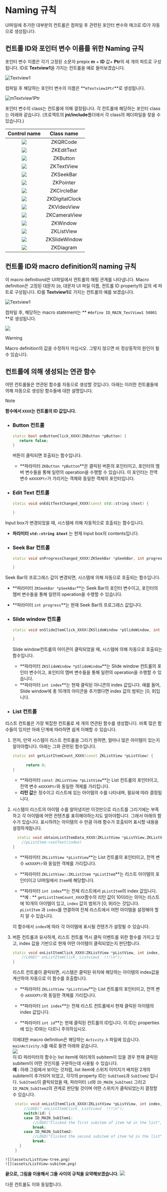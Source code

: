 # Naming 규칙
 UI파일에 추가한 대부분의 컨트롤은 컴파일 후 관련된 포인터 변수와 매크로 ID가 자동으로 생성됩니다.
## <span id="id_name_rule">컨트롤 ID와 포인터 변수 이름를 위한 Naming 규칙</span>

 포인터 변수 이름은 각기 고정된 소문자 prepix **m** + **ID** 값+ **Ptr**의 세 개의 파트로 구성됩니다. 
 ID로 **Textview1**을 가지는 컨트롤을 예로 들어보겠습니다.

![Textview1](assets/textview/Textview1.png) 

 컴파일 후 해당하는 포인터 변수의 이름은 **`mTextview1Ptr`**로 생성됩니다.

![mTextview1Ptr](assets/textview/mTextview1Ptr.png)  

 포인터 변수의 class는 컨트롤에 의해 결정됩니다. 각 컨트롤에 해당하는 포인터 class는 아래와 같습니다.
 (프로젝트의 **jni/include**폴더에서 각 class의 헤더파일을 찾을 수 있습니다.)

| Control name | Class name 
|:--------:|:-------:
| ![](assets/qrcode/icon.png)   | ZKQRCode  | 
| ![](assets/edittext/icon.png)   | ZKEditText   |
| ![](assets/button/icon.png)   | ZKButton    |
| ![](assets/textview/icon.png)    | ZKTextView   |
| ![](assets/seekbar/icon.png)   | ZKSeekBar   | 
| ![](assets/pointer/icon.png)   | ZKPointer   | 
| ![](assets/circlebar/icon.png)   | ZKCircleBar   | 
| ![](assets/clock/icon.png)   | ZKDigitalClock   | 
| ![](assets/video/icon.png)   | ZKVideoView   | 
| ![](assets/camera/icon.png)   | ZKCameraView   | 
| ![](assets/window/icon.png) | ZKWindow |
|  ![](assets/list/icon.png)| ZKListView |
|  ![](assets/slidewindow/icon.png) | ZKSlideWindow |
|  ![](assets/diagram/icon.png) | ZKDiagram |

## <span id="id_macro_rule">컨트롤 ID와 macro definition의 naming 규칙</span>
 이 macro definitiond은 UI파일에서 컨트롤의 매핑 관계를 나타냅니다.
 Macro definition은 고정된 대문자 `ID`, 대문자 UI 파일 이름, 컨트롤 ID property의 값의 세 파트로 구성됩니다. 
 ID를 **Textview1**로 가지는 컨트롤의 예를 보겠습니다.

![Textview1](assets/textview/Textview1.png) 

컴파일 후, 해당하는 macro statement는 ** `#define ID_MAIN_TextView1 50001` **로 생성됩니다.

![](assets/id_macro.png)

> [!Warning]
> Macro definition의 값을 수정하지 마십시오. 그렇지 않으면 비 정상동작의 원인이 될 수 있습니다.

## <span id = "relation_function">컨트롤에 의해 생성되는 연관 함수</span>
 어떤 컨트롤들은 연관된 함수를 자동으로 생성할 것입니다. 아래는 이러한 컨트롤들에 의해 자동으로 생성된 함수들에 대한 설명입니다.
> [!Note]
>  **함수에서 `XXXX`는 컨트롤의 ID 값입니다.**

* ### Button 컨트롤
   ```c++
   static bool onButtonClick_XXXX(ZKButton *pButton) {
      return false;
   }
   ```
   버튼이 클릭되면 호출되는 함수입니다.
   
     * **파라미터 `ZKButton *pButton`**은 클릭된 버튼의 포인터이고, 포인터의 멤버 변수들을 통해 일련의 operation을 수행할 수 있습니다. 이 포인터는 전역 변수 `mXXXXPtr`가 가리키는 객체와 동일한 객체의 포인터입니다.

* ### Edit Text 컨트롤
  ```c++
  static void onEditTextChanged_XXXX(const std::string &text) {
    
  }
  ```
Input box가 변경되었을 때, 시스템에 의해 자동적으로 호출되는 함수입니다.
  
  * **파라미터  `std::string &text`** 는 현재 Input box의 contents입니다.
  
* ### Seek Bar 컨트롤
  ```c++
  static void onProgressChanged_XXXX(ZKSeekBar *pSeekBar, int progress) {
  
  }
  ```
 Seek Bar의 프로그래스 값이 변경되면, 시스템에 의해 자동으로 호출되는 함수입니다.
  * **파라미터 `ZKSeekBar *pSeekBar`**는  Seek Bar의 포인터 변수이고, 포인터의 멤버 변수들을 통해 일련의 operation을 수행할 수 있습니다.  
  * **파라미터 `int progress`**는 현재 Seek Bar의 프로그래스 값입니다.

* ### <span id = "slidewindow"> Slide window 컨트롤</span>
  ```c++
  static void onSlideItemClick_XXXX(ZKSlideWindow *pSlideWindow, int index) {
    
  }
  ```
  
  Slide window컨트롤의 아이콘이 클릭되었을 때, 시스템에 의해 자동으로 호출되는 함수입니다.
  
    * **파라미터 `ZKSlideWindow *pSlideWindow`**는 Slide window 컨트롤의 포인터 변수이고, 포인터의 멤버 변수들을 통해 일련의 operation을 수행할 수 있습니다.  
    * **파라미터 `int index`**는 현재 클릭된 아니콘의 index 값입니다. 예를 들어, Slide window에 총 10개의 아이콘을 추가했다면 index 값의 범위는 [0, 9]입니다.
  
* ### <span id = "list">List 컨트롤</span>   
리스트 컨트롤은 가장 복잡한 컨트롤로 세 개의 연관된 함수를 생성합니다. 비록 많은 함수들이 있지만 아래 단계에 따라하면 쉽게 이해할 수 있습니다.   
  1. 먼저, 만약 시스템이 리스트 컨트롤을 그리기 원하면, 얼마나 많은 아이템이 있는지 알아야합니다.
     아래는 그와 관련된 함수입니다.   
     ```c++
     static int getListItemCount_XXXX(const ZKListView *pListView) {
      
           return 0;
     }
     ```
     * **파라미터 `const ZKListView *pListView`**는  List 컨트롤의 포인터이고, 전역 변수 `mXXXXPtr`와 동일한 객체를 가리킵니다.
     * **리턴 값**은 정수이고 리스트에 있는 아이템의 수를 나타내며, 필요에 따라 결정됩니다.

  
  2. 시스템이 리스트의 아이템 수를 알아냈지만 이것만으로 리스트를 그리기에는 부족하고 각 아이템에 어떤 컨텐츠를 표히해야하는지도 알아야합니다. 그래서 아래의 함수가 있습니다. 표시하려는 아이템의 수 만큼 아래 함수가 호출되어 표시할 내용을 설정하게됩니다.
     ```c++
       static void obtainListItemData_XXXX(ZKListView *pListView,ZKListView::ZKListItem *pListItem, int index) {
         //pListItem->setText(index)
     }
     ```
     * **파라미터 `ZKListView *pListView`**는  List 컨트롤의 포인터이고, 전역 변수 `mXXXXPtr`와 동일한 객체를 가리킵니다.

     * **파라미터 `ZKListView::ZKListItem *pListItem`**는 리스트 아이템의 포인터이고 UI파일에서 `Item`에 해당합니다.

     * **파라미터 `int index`**는 전체 리스트에서 `pListItem`의 index 값입니다.  
      **예 : ** `getListItemCount_XXXX`함수의 리턴 값이 10이라는 의미는 리스트에 10개의 아이템이 있고, `index` 값의 범위가 [0, 9]라는 것입니다.  
      `pListItem` 과 `index`를 연결하여 전체 리스트에서 어떤 아이템을 설정해야 할지 알 수 있습니다.
     
     이 함수에서 `index`에 따라 각 아이템에 표시될 컨텐츠가 설정될 수 있습니다.      
  
  3. 버튼 컨트롤과 유사하게, 리스트 컨트롤 역시 클릭 이벤트를 위한 함수를 가지고 있고, index 값을 기반으로 현재 어떤 아이템이 클릭되었는지 판단합니다.
     ```c++
     static void onListItemClick_XXXX(ZKListView *pListView, int index, int id) {
         //LOGD(" onListItemClick_ Listview1  !!!\n");
     }
     ```
      리스트 컨트롤이 클릭되면, 시스템은 클릭된 위치에 해당하는 아이템의 index값을 계산하여 자동으로 이 함수를 호출합니다.
  
     * **파라미터 `ZKListView *pListView`**는 List 컨트롤의 포인터이고, 전역 변수 `mXXXXPtr`와 동일한 객체를 가리킵니다. 

     * **파라미터 `int index`**는 전체 리스트 컨트롤에서 현재 클릭된 아이템의 index 값입니다.

     * **파라미터 `int id`**는 현재 클릭된 컨트롤의 ID입니다. 이 ID는 properties에 있는 ID와는 다르니 주의하십시오.   

     이에대한 macro definition은 해당하는 `Activity.h` 파일에 있습니다.  `mainActivity.h`를 예로 들면 아래와 같습니다.   
     ![](assets/ID-Macro1.png)  
     이 ID 파라미터의 함수는 list item에 여러개의 subitem이 있을 경우 현재 클릭된 subitem이 어떤 것인지를 구분하는데 사용될 수 있습니다.    
     **예 :** 아래 그림에서 보이는 것처럼, list item에 스위치 이미지가 배치된 2개의 subitem이 추가되어 되었고, 각각의 property ID는 `SubItem1`과  `SubItem2` 입니다. `SubItem1`이 클릭되었을 때, 파라미터 `id`와 `ID_MAIN_SubItem1` 그리고  `ID_MAIN_SubItem2`의 관계로 판단될 것이며 어떤 스위치가 클릭되었는지 결정할 수 있습니다.
     ```c++
      static void onListItemClick_XXXX(ZKListView *pListView, int index, int id) {
          //LOGD(" onListItemClick_ Listview1  !!!\n");
          switch(id) {
          case ID_MAIN_SubItem1:
              //LOGD("Clicked the first subitem of item %d in the list", index);
              break;
          case ID_MAIN_SubItem2:
              //LOGD("Clicked the second subitem of item %d in the list", index);
              break;
        }
      }
     ```
    ![](assets/ListView-tree.png) 
    ![](assets/ListView-subitem.png)

**끝으로, 그림을 이용해서 그들 사이의 규칙을 요약해보겠습니다.**
![](assets/named_rule.png)

다른 컨트롤도 이와 동일합니다.
